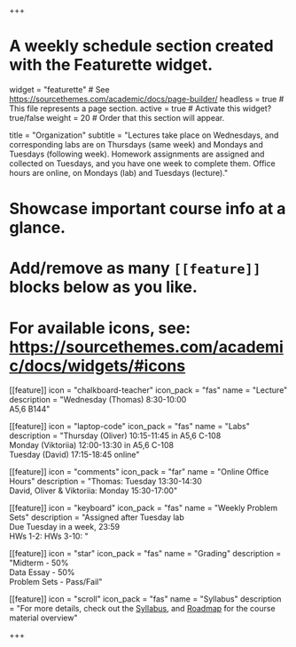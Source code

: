 +++
# A weekly schedule section created with the Featurette widget.
widget = "featurette"  # See https://sourcethemes.com/academic/docs/page-builder/
headless = true  # This file represents a page section.
active = true  # Activate this widget? true/false
weight = 20  # Order that this section will appear.

title = "Organization"
subtitle = "Lectures take place on Wednesdays, and corresponding labs are on Thursdays (same week) and Mondays and Tuesdays (following week). Homework assignments are assigned and collected on Tuesdays, and you have one week to complete them. Office hours are online, on Mondays (lab) and Tuesdays (lecture)."

# Showcase important course info at a glance.
# 
# Add/remove as many `[[feature]]` blocks below as you like.
# 
# For available icons, see: https://sourcethemes.com/academic/docs/widgets/#icons

[[feature]]
  icon = "chalkboard-teacher"
  icon_pack = "fas"
  name = "Lecture"
  description = "Wednesday (Thomas) 8:30-10:00<br>A5,6 B144"  

[[feature]]
  icon = "laptop-code"
  icon_pack = "fas"
  name = "Labs"
  description = "Thursday (Oliver) 10:15-11:45 in A5,6 C-108 <br>Monday (Viktoriia) 12:00-13:30 in A5,6 C-108<br>Tuesday (David) 17:15-18:45 online"  

  
[[feature]]
  icon = "comments"
  icon_pack = "far"
  name = "Online Office Hours"
  description = "Thomas: Tuesday 13:30-14:30 <br>David, Oliver & Viktoriia: Monday 15:30-17:00"  
  
[[feature]]
  icon = "keyboard"
  icon_pack = "fas"
  name = "Weekly Problem Sets"
  description = "Assigned after Tuesday lab <br>Due Tuesday in a week, 23:59 <br> HWs 1-2: <i class='fas fa-user'></i> HWs 3-10: <i class='fas fa-users'></i>"

[[feature]]
  icon = "star"
  icon_pack = "fas"
  name = "Grading"
  description = "Midterm - 50% <br>Data Essay - 50%<br>Problem Sets - Pass/Fail"  

[[feature]]
  icon = "scroll"
  icon_pack = "fas"
  name = "Syllabus"
  description = "For more details, check out the [Syllabus](/syllabus), and [Roadmap](/roadmap) for the course material overview"  

  
  
+++
